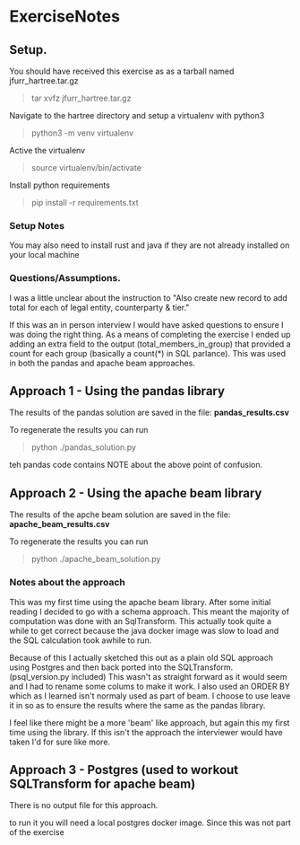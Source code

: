 # ExerciseNotes

## Setup.

You should have received this exercise as as a tarball named jfurr_hartree.tar.gz

> tar xvfz jfurr_hartree.tar.gz

Navigate to the hartree directory and setup a virtualenv with python3

> python3 -m venv virtualenv

Active the virtualenv
> source virtualenv/bin/activate

Install python requirements
> pip install -r requirements.txt


### Setup Notes
You may also need to install rust and java if they are not already installed on your local machine

### Questions/Assumptions.

I was a little unclear about the instruction to 
"Also create new record to add total for each of legal entity, counterparty & tier."

If this was an in person interview I would have asked questions to ensure I was doing the right thing.
As a means of completing the exercise I ended up adding an extra field to the output 
(total_members_in_group) that provided a count for each group (basically a count(*) in SQL parlance).
This was used in both the pandas and apache beam approaches.


## Approach 1 - Using the pandas library

The results of the pandas solution are saved in the file: **pandas_results.csv**

To regenerate the results you can run

> python ./pandas_solution.py

teh pandas code contains NOTE about the above point of confusion.  

## Approach 2 - Using the apache beam library

The results of the apche beam solution are saved in the file: **apache_beam_results.csv**

To regenerate the results you can run
> python ./apache_beam_solution.py

### Notes about the approach
This was my first time using the apache beam library.  After some initial reading I decided to go
with a schema approach.  This meant the majority of computation was done with an SqlTransform. 
This actually took quite a while to get correct because the java docker
image was slow to load and the SQL calculation took awhile to run. 

Because of this I actually sketched this out as a plain old SQL approach using Postgres and then back ported 
into the SQLTransform. (psql_version.py included)  This wasn't as straight forward as it would seem and I had to rename
some colums to make it work.
I also used an ORDER BY which as I learned isn't normaly used as part of beam.  I choose to use leave it in so as to ensure the results
where the same as the pandas library.

I feel like there might be a more 'beam' like approach, but again this my first time using the library.
If this isn't the approach the interviewer would have taken I'd for sure like more.   

## Approach 3 - Postgres (used to workout SQLTransform for apache beam)

There is no output file for this approach.  

to run it you will need a local postgres docker image.
Since this was not part of the exercise 
